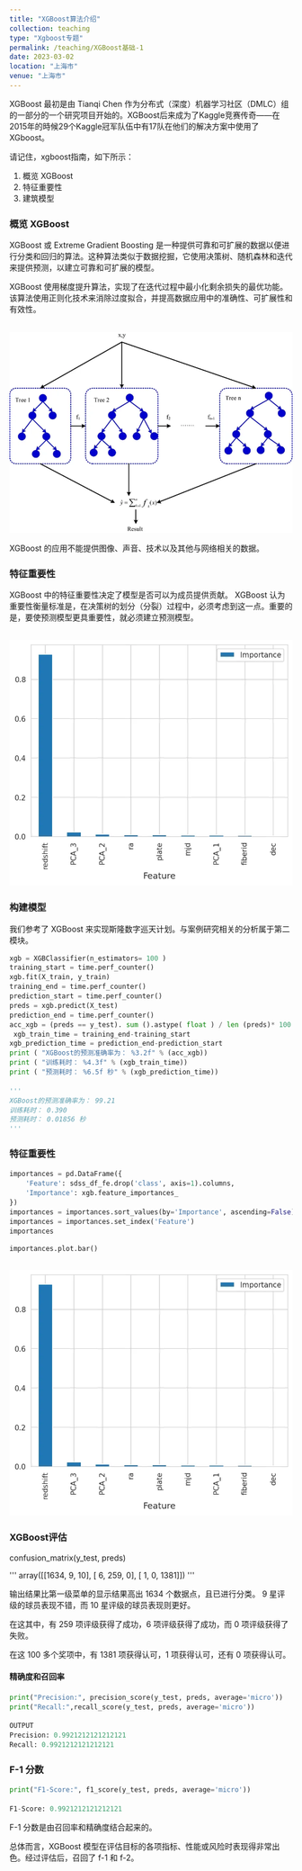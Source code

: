 ```yaml
---
title: "XGBoost算法介绍"
collection: teaching
type: "Xgboost专题"
permalink: /teaching/XGBoost基础-1
date: 2023-03-02
location: "上海市"
venue: "上海市"
---
```


XGBoost 最初是由 Tianqi Chen 作为分布式（深度）机器学习社区（DMLC）组的一部分的一个研究项目开始的。XGBoost后来成为了Kaggle竞赛传奇——在2015年的時候29个Kaggle冠军队伍中有17队在他们的解决方案中使用了XGboost。

请记住，xgboost指南，如下所示：

1. 概览 XGBoost
2. 特征重要性
3. 建筑模型

### 概览 XGBoost

XGBoost 或 Extreme Gradient Boosting 是一种提供可靠和可扩展的数据以便进行分类和回归的算法。这种算法类似于数据挖掘，它使用决策树、随机森林和迭代来提供预测，以建立可靠和可扩展的模型。

XGBoost 使用梯度提升算法，实现了在迭代过程中最小化剩余损失的最优功能。该算法使用正则化技术来消除过度拟合，并提高数据应用中的准确性、可扩展性和有效性。

<br/><img src='/images/xgb_21.png'>

XGBoost 的应用不能提供图像、声音、技术以及其他与网络相关的数据。

### 特征重要性

XGBoost 中的特征重要性决定了模型是否可以为成员提供贡献。 XGBoost 认为重要性衡量标准是，在决策树的划分（分裂）过程中，必须考虑到这一点。重要的是，要使预测模型更具重要性，就必须建立预测模型。

<br/><img src='/images/xgb_22.png'>

### 构建模型

我们参考了 XGBoost 来实现斯隆数字巡天计划。与案例研究相关的分析属于第二模块。

```python
xgb = XGBClassifier(n_estimators= 100 ) 
training_start = time.perf_counter() 
xgb.fit(X_train, y_train) 
training_end = time.perf_counter() 
prediction_start = time.perf_counter() 
preds = xgb.predict(X_test) 
prediction_end = time.perf_counter() 
acc_xgb = (preds == y_test). sum ().astype( float ) / len (preds)* 100
 xgb_train_time = training_end-training_start 
xgb_prediction_time = prediction_end-prediction_start 
print ( "XGBoost的预测准确率为： %3.2f" % (acc_xgb)) 
print ( "训练耗时： %4.3f" % (xgb_train_time)) 
print ( "预测耗时： %6.5f 秒" % (xgb_prediction_time)) 

'''
XGBoost的预测准确率为： 99.21
训练耗时： 0.390
预测耗时： 0.01856 秒
'''
```

### 特征重要性


```python
importances = pd.DataFrame({
    'Feature': sdss_df_fe.drop('class', axis=1).columns,
    'Importance': xgb.feature_importances_
})
importances = importances.sort_values(by='Importance', ascending=False)
importances = importances.set_index('Feature')
importances
```

```python
importances.plot.bar()
```
<br/><img src='/images/xgb_23.png'>  <br/>

### XGBoost评估

confusion_matrix(y_test, preds)

'''
array([[1634,    9,   10],
       [   6,  259,    0],
       [   1,    0, 1381]])
'''

输出结果比第一级菜单的显示结果高出 1634 个数据点，且已进行分类。 9 星评级的球员表现不错，而 10 星评级的球员表现则更好。

在这其中，有 259 项评级获得了成功，6 项评级获得了成功，而 0 项评级获得了失败。

在这 100 多个奖项中，有 1381 项获得认可，1 项获得认可，还有 0 项获得认可。

#### 精确度和召回率

```python
print("Precision:", precision_score(y_test, preds, average='micro'))
print("Recall:",recall_score(y_test, preds, average='micro'))

OUTPUT
Precision: 0.9921212121212121
Recall: 0.9921212121212121

```

### F-1 分数

```python
print("F1-Score:", f1_score(y_test, preds, average='micro'))

F1-Score: 0.9921212121212121
```

F-1 分数是由召回率和精确度结合起来的。<br/>

总体而言，XGBoost 模型在评估目标的各项指标、性能或风险时表现得非常出色。经过评估后，召回了 f-1 和 f-2。
